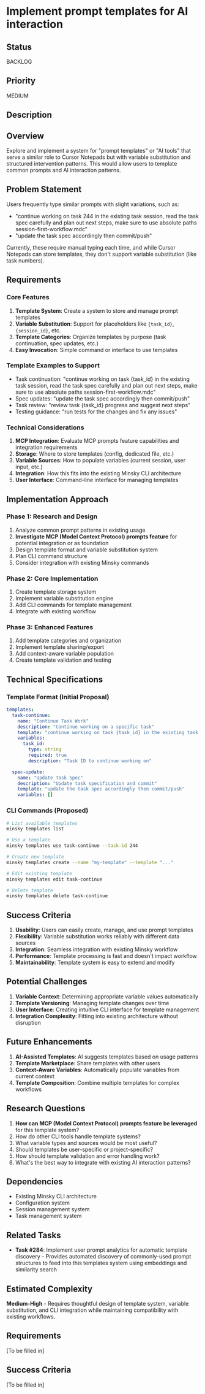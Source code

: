 # Implement prompt templates for AI interaction

## Status

BACKLOG

## Priority

MEDIUM

## Description

## Overview

Explore and implement a system for "prompt templates" or "AI tools" that serve a similar role to Cursor Notepads but with variable substitution and structured intervention patterns. This would allow users to template common prompts and AI interaction patterns.

## Problem Statement

Users frequently type similar prompts with slight variations, such as:

- "continue working on task 244 in the existing task session, read the task spec carefully and plan out next steps, make sure to use absolute paths session-first-workflow.mdc"
- "update the task spec accordingly then commit/push"

Currently, these require manual typing each time, and while Cursor Notepads can store templates, they don't support variable substitution (like task numbers).

## Requirements

### Core Features

1. **Template System**: Create a system to store and manage prompt templates
2. **Variable Substitution**: Support for placeholders like `{task_id}`, `{session_id}`, etc.
3. **Template Categories**: Organize templates by purpose (task continuation, spec updates, etc.)
4. **Easy Invocation**: Simple command or interface to use templates

### Template Examples to Support

- Task continuation: "continue working on task {task_id} in the existing task session, read the task spec carefully and plan out next steps, make sure to use absolute paths session-first-workflow.mdc"
- Spec updates: "update the task spec accordingly then commit/push"
- Task review: "review task {task_id} progress and suggest next steps"
- Testing guidance: "run tests for the changes and fix any issues"

### Technical Considerations

1. **MCP Integration**: Evaluate MCP prompts feature capabilities and integration requirements
2. **Storage**: Where to store templates (config, dedicated file, etc.)
3. **Variable Sources**: How to populate variables (current session, user input, etc.)
4. **Integration**: How this fits into the existing Minsky CLI architecture
5. **User Interface**: Command-line interface for managing templates

## Implementation Approach

### Phase 1: Research and Design

1. Analyze common prompt patterns in existing usage
2. **Investigate MCP (Model Context Protocol) prompts feature** for potential integration or as foundation
3. Design template format and variable substitution system
4. Plan CLI command structure
5. Consider integration with existing Minsky commands

### Phase 2: Core Implementation

1. Create template storage system
2. Implement variable substitution engine
3. Add CLI commands for template management
4. Integrate with existing workflow

### Phase 3: Enhanced Features

1. Add template categories and organization
2. Implement template sharing/export
3. Add context-aware variable population
4. Create template validation and testing

## Technical Specifications

### Template Format (Initial Proposal)

```yaml
templates:
  task-continue:
    name: "Continue Task Work"
    description: "Continue working on a specific task"
    template: "continue working on task {task_id} in the existing task session, read the task spec carefully and plan out next steps, make sure to use absolute paths session-first-workflow.mdc"
    variables:
      task_id:
        type: string
        required: true
        description: "Task ID to continue working on"

  spec-update:
    name: "Update Task Spec"
    description: "Update task specification and commit"
    template: "update the task spec accordingly then commit/push"
    variables: []
```

### CLI Commands (Proposed)

```bash
# List available templates
minsky templates list

# Use a template
minsky templates use task-continue --task-id 244

# Create new template
minsky templates create --name "my-template" --template "..."

# Edit existing template
minsky templates edit task-continue

# Delete template
minsky templates delete task-continue
```

## Success Criteria

1. **Usability**: Users can easily create, manage, and use prompt templates
2. **Flexibility**: Variable substitution works reliably with different data sources
3. **Integration**: Seamless integration with existing Minsky workflow
4. **Performance**: Template processing is fast and doesn't impact workflow
5. **Maintainability**: Template system is easy to extend and modify

## Potential Challenges

1. **Variable Context**: Determining appropriate variable values automatically
2. **Template Versioning**: Managing template changes over time
3. **User Interface**: Creating intuitive CLI interface for template management
4. **Integration Complexity**: Fitting into existing architecture without disruption

## Future Enhancements

1. **AI-Assisted Templates**: AI suggests templates based on usage patterns
2. **Template Marketplace**: Share templates with other users
3. **Context-Aware Variables**: Automatically populate variables from current context
4. **Template Composition**: Combine multiple templates for complex workflows

## Research Questions

1. **How can MCP (Model Context Protocol) prompts feature be leveraged** for this template system?
2. How do other CLI tools handle template systems?
3. What variable types and sources would be most useful?
4. Should templates be user-specific or project-specific?
5. How should template validation and error handling work?
6. What's the best way to integrate with existing AI interaction patterns?

## Dependencies

- Existing Minsky CLI architecture
- Configuration system
- Session management system
- Task management system

## Related Tasks

- **Task #284**: Implement user prompt analytics for automatic template discovery - Provides automated discovery of commonly-used prompt structures to feed into this templates system using embeddings and similarity search

## Estimated Complexity

**Medium-High** - Requires thoughtful design of template system, variable substitution, and CLI integration while maintaining compatibility with existing workflows.

## Requirements

[To be filled in]

## Success Criteria

[To be filled in]
